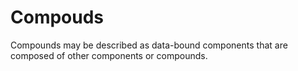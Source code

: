 # Compouds

Compounds may be described as data-bound components that are composed of other components or compounds.

